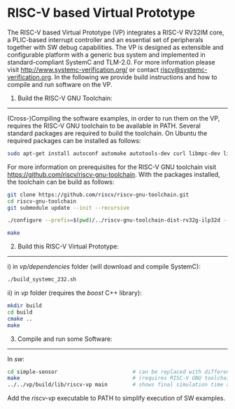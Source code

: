RISC-V based Virtual Prototype
==============================

The RISC-V based Virtual Prototype (VP) integrates a RISC-V RV32IM core, a PLIC-based interrupt controller and an essential set of peripherals together with SW debug capabilities. The VP is designed as extensible and configurable platform with a generic bus system and implemented in standard-compliant SystemC and TLM-2.0. For more information please visit http://www.systemc-verification.org/ or contact <riscv@systemc-verification.org>. In the following we provide build instructions and how to compile and run software on the VP.


1) Build the RISC-V GNU Toolchain:
----------------------------------

(Cross-)Compiling the software examples, in order to run them on the VP, requires the RISC-V GNU toolchain to be available in PATH. Several standard packages are required to build the toolchain. On Ubuntu the required packages can be installed as follows:

```bash
sudo apt-get install autoconf automake autotools-dev curl libmpc-dev libmpfr-dev libgmp-dev gawk build-essential bison flex texinfo gperf libtool patchutils bc zlib1g-dev libexpat-dev
```

For more information on prerequisites for the RISC-V GNU toolchain visit https://github.com/riscv/riscv-gnu-toolchain. With the packages installed, the toolchain can be build as follows:

```bash
git clone https://github.com/riscv/riscv-gnu-toolchain.git
cd riscv-gnu-toolchain
git submodule update --init --recursive

./configure --prefix=$(pwd)/../riscv-gnu-toolchain-dist-rv32g-ilp32d --with-arch=rv32g --with-abi=ilp32d

make
```


2) Build this RISC-V Virtual Prototype:
---------------------------------------

i) in *vp/dependencies* folder (will download and compile SystemC):

```bash
./build_systemc_232.sh
```


ii) in *vp* folder (requires the *boost* C++ library):
 
```bash
mkdir build
cd build
cmake ..
make
```


3) Compile and run some Software:
---------------------------------

In *sw*:

```bash
cd simple-sensor                        # can be replaced with different example
make                                    # (requires RISC-V GNU toolchain in PATH)
../../vp/build/lib/riscv-vp main        # shows final simulation time as well as register and pc contents
```

Add the *riscv-vp* executable to PATH to simplify execution of SW examples.
